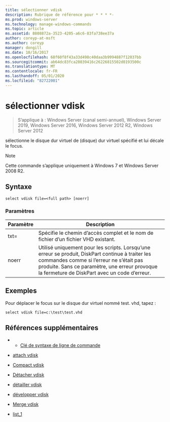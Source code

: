 ```yaml
---
title: sélectionner vdisk
description: Rubrique de référence pour * * * *-
ms.prod: windows-server
ms.technology: manage-windows-commands
ms.topic: article
ms.assetid: 8808872a-3523-4205-a6c6-83fa738ee37a
author: coreyp-at-msft
ms.author: coreyp
manager: dongill
ms.date: 10/16/2017
ms.openlocfilehash: 68f60f8f43a33d498c40daa3b9994887f12037bb
ms.sourcegitcommit: ab64dc83fca28039416c26226815502d0193500c
ms.translationtype: MT
ms.contentlocale: fr-FR
ms.lasthandoff: 05/01/2020
ms.locfileid: "82722001"
---
```

# <a name="select-vdisk"></a>sélectionner vdisk

> S’applique à : Windows Server (canal semi-annuel), Windows Server 2019, Windows Server 2016, Windows Server 2012 R2, Windows Server 2012

sélectionne le disque dur virtuel de \(disque\) dur virtuel spécifié et lui décale le focus.  
  
> [!NOTE]  
> Cette commande s’applique uniquement à Windows 7 et Windows Server 2008 R2.  
  
## <a name="syntax"></a>Syntaxe  
  
```  
select vdisk file=<full path> [noerr]  
```  
  
### <a name="parameters"></a>Paramètres  
  
|Paramètre|Description|  
|-------|--------|  
|txt\=<full path>|Spécifie le chemin d’accès complet et le nom de fichier d’un fichier VHD existant.|  
|noerr|Utilisé uniquement pour les scripts. Lorsqu’une erreur se produit, DiskPart continue à traiter les commandes comme si l’erreur ne s’était pas produite. Sans ce paramètre, une erreur provoque la fermeture de DiskPart avec un code d’erreur.|  
  
## <a name="examples"></a>Exemples  
Pour déplacer le focus sur le disque dur virtuel nommé test. vhd, tapez :  
  
```  
select vdisk file=c:\test\test.vhd  
```  
  
## <a name="additional-references"></a>Références supplémentaires  
  
-   - [Clé de syntaxe de ligne de commande](command-line-syntax-key.md)  
  
-   [attach vdisk](attach-vdisk.md)  
  
-   [Compact vdisk](compact-vdisk.md)  
  
  
  
-   [Détacher vdisk](detach-vdisk.md)  
  
-   [détailler vdisk](detail-vdisk.md)  
  
-   [développer vdisk](expand-vdisk.md)  
  
-   [Merge vdisk](merge-vdisk.md)  
  
-   [list_1](list_1.md)  
  

